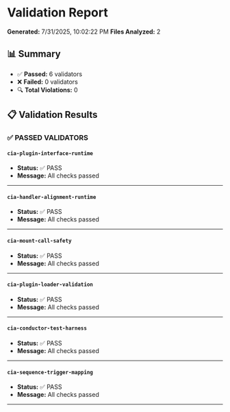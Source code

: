 # Validation Report

**Generated:** 7/31/2025, 10:02:22 PM
**Files Analyzed:** 2

## 📊 Summary

- ✅ **Passed:** 6 validators
- ❌ **Failed:** 0 validators
- 🔍 **Total Violations:** 0

## 📋 Validation Results

### ✅ PASSED VALIDATORS

#### `cia-plugin-interface-runtime`
- **Status:** ✅ PASS
- **Message:** All checks passed

---

#### `cia-handler-alignment-runtime`
- **Status:** ✅ PASS
- **Message:** All checks passed

---

#### `cia-mount-call-safety`
- **Status:** ✅ PASS
- **Message:** All checks passed

---

#### `cia-plugin-loader-validation`
- **Status:** ✅ PASS
- **Message:** All checks passed

---

#### `cia-conductor-test-harness`
- **Status:** ✅ PASS
- **Message:** All checks passed

---

#### `cia-sequence-trigger-mapping`
- **Status:** ✅ PASS
- **Message:** All checks passed

---

